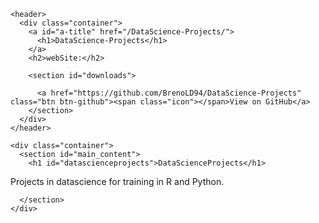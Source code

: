 <!DOCTYPE html>
<html lang="en-US">
  <head>
    <meta charset='utf-8'>
    <meta http-equiv="X-UA-Compatible" content="IE=edge">
    <meta name="viewport" content="width=device-width, initial-scale=1">
    <link rel="stylesheet" href="/DataScience-Projects/assets/css/style.css?v=2ad99a39629c2f25681e9e887961ae3e03891aaf">

<!-- Begin Jekyll SEO tag v2.6.1 -->
<title>DataScienceProjects | DataScience-Projects</title>
<meta name="generator" content="Jekyll v3.8.5" />
<meta property="og:title" content="DataScienceProjects" />
<meta property="og:locale" content="en_US" />
<meta name="description" content="webSite:" />
<meta property="og:description" content="webSite:" />
<link rel="canonical" href="https://brenold94.github.io/DataScience-Projects/" />
<meta property="og:url" content="https://brenold94.github.io/DataScience-Projects/" />
<meta property="og:site_name" content="DataScience-Projects" />
<script type="application/ld+json">
{"@type":"WebSite","url":"https://brenold94.github.io/DataScience-Projects/","name":"DataScience-Projects","description":"webSite:","headline":"DataScienceProjects","@context":"https://schema.org"}</script>
<!-- End Jekyll SEO tag -->

  </head>

  <body>

    <header>
      <div class="container">
        <a id="a-title" href="/DataScience-Projects/">
          <h1>DataScience-Projects</h1>
        </a>
        <h2>webSite:</h2>

        <section id="downloads">
          
          <a href="https://github.com/BrenoLD94/DataScience-Projects" class="btn btn-github"><span class="icon"></span>View on GitHub</a>
        </section>
      </div>
    </header>

    <div class="container">
      <section id="main_content">
        <h1 id="datascienceprojects">DataScienceProjects</h1>
<p>Projects in datascience for training in R and Python.</p>

      </section>
    </div>

    
  </body>
</html>

